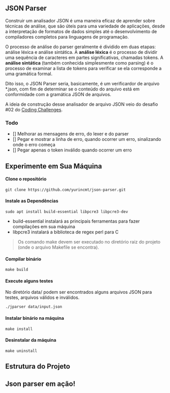 ﻿## JSON Parser
Construir um analisador JSON é uma maneira eficaz de aprender sobre técnicas de análise, que são úteis para uma variedade de aplicações, desde a interpretação de formatos de dados simples até o desenvolvimento de compiladores completos para linguagens de programação.

O processo de análise do parser geralmente é dividido em duas etapas: análise léxica e análise sintática. A **análise léxica** é o processo de dividir uma sequência de caracteres em partes significativas, chamadas tokens. A **análise sintática** (também conhecida simplesmente como parsing) é o processo de examinar a lista de tokens para verificar se ela corresponde a uma gramática formal.

Dito isso, o JSON Parser seria, basicamente, é um verificardor de arquivo *.json, com fim de determinar se o conteúdo do arquivo está em conformidade com a gramática JSON de arquivos.

A ideia de construção desse analisador de arquivo JSON veio do desafio #02 do [Coding Challenges](https://codingchallenges.fyi/challenges/challenge-json-parser).

### Todo

- [] Melhorar as mensagens de erro, do lexer e do parser
- [] Pegar e mostrar a linha de erro, quando ocorrer um erro, sinalizando onde o erro começa
- [] Pegar apenas o token inválido quando ocorrer um erro

## Experimente em Sua Máquina

#### Clone o repositório

    git clone https://github.com/yurincmt/json-parser.git

#### Instale as Dependências

    sudo apt install build-essential libpcre3 libpcre3-dev

* build-essential instalará as principais ferramentas para fazer compilações em sua máquina
* libpcre3 instalará a biblioteca de regex perl para C

> Os comando make devem ser executado no diretório raiz do projeto (onde o arquivo Makefile se encontra).

#### Compilar binário

    make build

#### Execute alguns testes

No diretório data/ podem ser encontrados alguns arquivos JSON para testes, arquivos válidos e inválidos.

    ./jparser data/input.json

#### Instalar binário na máquina

    make install

#### Desinstalar da máquina

    make uninstall

## Estrutura do Projeto

## Json parser em ação!
